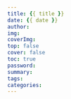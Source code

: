```yaml
---
title: {{ title }}
date: {{ date }}
author: 
img: 
coverImg: 
top: false
cover: false
toc: true
password:
summary:
tags:
categories:
---
```


